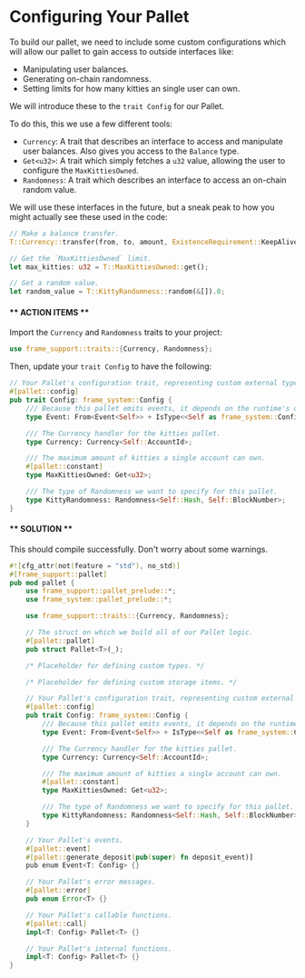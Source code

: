 # Configuring Your Pallet

To build our pallet, we need to include some custom configurations which will allow our pallet to gain access to outside interfaces like:

* Manipulating user balances.
* Generating on-chain randomness.
* Setting limits for how many kitties an single user can own.

We will introduce these to the `trait Config` for our Pallet.

To do this, this we use a few different tools:

* `Currency`: A trait that describes an interface to access and manipulate user balances. Also gives you access to the `Balance` type.
* `Get<u32>`: A trait which simply fetches a `u32` value, allowing the user to configure the `MaxKittiesOwned`.
* `Randomness`: A trait which describes an interface to access an on-chain random value.

We will use these interfaces in the future, but a sneak peak to how you might actually see these used in the code:

```rust
// Make a balance transfer.
T::Currency::transfer(from, to, amount, ExistenceRequirement::KeepAlive)?;

// Get the `MaxKittiesOwned` limit.
let max_kitties: u32 = T::MaxKittiesOwned::get();

// Get a random value.
let random_value = T::KittyRandomness::random(&[]).0;
```

<!-- slide:break -->

<!-- tabs:start -->

#### ** ACTION ITEMS **

Import the `Currency` and `Randomness` traits to your project:

```rust
use frame_support::traits::{Currency, Randomness};
```

Then, update your `trait Config` to have the following:

```rust
// Your Pallet's configuration trait, representing custom external types and interfaces.
#[pallet::config]
pub trait Config: frame_system::Config {
	/// Because this pallet emits events, it depends on the runtime's definition of an event.
	type Event: From<Event<Self>> + IsType<<Self as frame_system::Config>::Event>;

	/// The Currency handler for the kitties pallet.
	type Currency: Currency<Self::AccountId>;

	/// The maximum amount of kitties a single account can own.
	#[pallet::constant]
	type MaxKittiesOwned: Get<u32>;

	/// The type of Randomness we want to specify for this pallet.
	type KittyRandomness: Randomness<Self::Hash, Self::BlockNumber>;
}
```

#### ** SOLUTION **

This should compile successfully. Don't worry about some warnings.

```rust
#![cfg_attr(not(feature = "std"), no_std)]
#[frame_support::pallet]
pub mod pallet {
	use frame_support::pallet_prelude::*;
	use frame_system::pallet_prelude::*;

	use frame_support::traits::{Currency, Randomness};

	// The struct on which we build all of our Pallet logic.
	#[pallet::pallet]
	pub struct Pallet<T>(_);

	/* Placeholder for defining custom types. */

	/* Placeholder for defining custom storage items. */

	// Your Pallet's configuration trait, representing custom external types and interfaces.
	#[pallet::config]
	pub trait Config: frame_system::Config {
		/// Because this pallet emits events, it depends on the runtime's definition of an event.
		type Event: From<Event<Self>> + IsType<<Self as frame_system::Config>::Event>;

		/// The Currency handler for the kitties pallet.
		type Currency: Currency<Self::AccountId>;

		/// The maximum amount of kitties a single account can own.
		#[pallet::constant]
		type MaxKittiesOwned: Get<u32>;

		/// The type of Randomness we want to specify for this pallet.
		type KittyRandomness: Randomness<Self::Hash, Self::BlockNumber>;
	}

	// Your Pallet's events.
	#[pallet::event]
	#[pallet::generate_deposit(pub(super) fn deposit_event)]
	pub enum Event<T: Config> {}

	// Your Pallet's error messages.
	#[pallet::error]
	pub enum Error<T> {}

	// Your Pallet's callable functions.
	#[pallet::call]
	impl<T: Config> Pallet<T> {}

	// Your Pallet's internal functions.
	impl<T: Config> Pallet<T> {}
}
```

<!-- tabs:end -->
